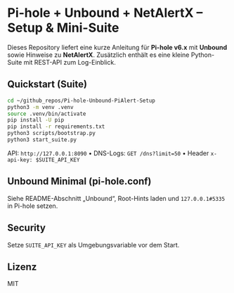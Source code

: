 # Pi-hole + Unbound + NetAlertX – Setup & Mini-Suite

Dieses Repository liefert eine kurze Anleitung für **Pi-hole v6.x** mit **Unbound** sowie Hinweise zu **NetAlertX**. Zusätzlich enthält es eine kleine Python-Suite mit REST-API zum Log-Einblick.

## Quickstart (Suite)

```bash
cd ~/github_repos/Pi-hole-Unbound-PiAlert-Setup
python3 -m venv .venv
source .venv/bin/activate
pip install -U pip
pip install -r requirements.txt
python3 scripts/bootstrap.py
python3 start_suite.py
```

API: `http://127.0.0.1:8090` • DNS-Logs: `GET /dns?limit=50` • Header `x-api-key: $SUITE_API_KEY`

## Unbound Minimal (pi-hole.conf)

Siehe README-Abschnitt „Unbound“, Root-Hints laden und `127.0.0.1#5335` in Pi-hole setzen.

## Security

Setze `SUITE_API_KEY` als Umgebungsvariable vor dem Start.

## Lizenz

MIT
